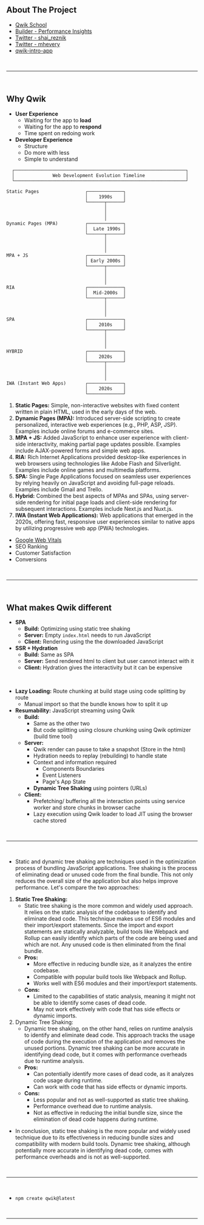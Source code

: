 ## About The Project

- [Qwik School](https://qwikschool.com/)
- [Builder - Performance Insights](https://www.builder.io/c/performance-insights)
- [Twitter - shai_reznik](https://twitter.com/shai_reznik)
- [Twitter - mhevery](https://twitter.com/mhevery)
- [qwik-intro-app](https://github.com/hirezio/qwik-intro-app)

&nbsp;

---

&nbsp;

## Why Qwik

- **User Experience**
  - Waiting for the app to **load**
  - Waiting for the app to **respond**
  - Time spent on redoing work
- **Developer Experience**
  - Structure
  - Do more with less
  - Simple to understand

```
  ┌───────────────────────────────────────────────────────────────┐
  │              Web Development Evolution Timeline               │
  └───────────────────────────────────────────────────────────────┘

Static Pages                 ┌─────────────┐
                             │    1990s    │
                             └──────┬──────┘
                                    │
                                    │
                                    │
Dynamic Pages (MPA)          ┌─────────────┐
                             │  Late 1990s │
                             └──────┬──────┘
                                    │
                                    │
                                    │
MPA + JS                     ┌─────────────┐
                             │ Early 2000s │
                             └──────┬──────┘
                                    │
                                    │
                                    │
RIA                          ┌─────────────┐
                             │  Mid-2000s  │
                             └──────┬──────┘
                                    │
                                    │
                                    │
SPA                          ┌─────────────┐
                             │    2010s    │
                             └──────┬──────┘
                                    │
                                    │
                                    │
HYBRID                       ┌─────────────┐
                             │    2020s    │
                             └──────┬──────┘
                                    │
                                    │
                                    │
IWA (Instant Web Apps)       ┌─────────────┐
                             │    2020s    │
                             └─────────────┘
```

1. **Static Pages:** Simple, non-interactive websites with fixed content written in plain HTML, used in the early days of the web.
2. **Dynamic Pages (MPA):** Introduced server-side scripting to create personalized, interactive web experiences (e.g., PHP, ASP, JSP). Examples include online forums and e-commerce sites.
3. **MPA + JS:** Added JavaScript to enhance user experience with client-side interactivity, making partial page updates possible. Examples include AJAX-powered forms and simple web apps.
4. **RIA:** Rich Internet Applications provided desktop-like experiences in web browsers using technologies like Adobe Flash and Silverlight. Examples include online games and multimedia platforms.
5. **SPA:** Single Page Applications focused on seamless user experiences by relying heavily on JavaScript and avoiding full-page reloads. Examples include Gmail and Trello.
6. **Hybrid:** Combined the best aspects of MPAs and SPAs, using server-side rendering for initial page loads and client-side rendering for subsequent interactions. Examples include Next.js and Nuxt.js.
7. **IWA (Instant Web Applications):** Web applications that emerged in the 2020s, offering fast, responsive user experiences similar to native apps by utilizing progressive web app (PWA) technologies.

- [Google Web Vitals](https://web.dev/vitals/)
- SEO Ranking
- Customer Satisfaction
- Conversions

&nbsp;

---

&nbsp;

## What makes Qwik different

- **SPA**
  - **Build:** Optimizing using static tree shaking
  - **Server:** Empty `index.html` needs to run JavaScript
  - **Client:** Rendering using the the downloaded JavaScript
- **SSR + Hydration**
  - **Build:** Same as SPA
  - **Server:** Send rendered html to client but user cannot interact with it
  - **Client:** Hydration gives the interactivity but it can be expensive

&nbsp;

- **Lazy Loading:** Route chunking at build stage using code splitting by route
  - Manual import so that the bundle knows how to split it up
- **Resumability:** JavaScript streaming using Qwik
  - **Build:**
    - Same as the other two
    - But code splitting using closure chunking using Qwik optimizer (build time tool)
  - **Server:**
    - Qwik render can pause to take a snapshot (Store in the html)
    - Hydration needs to replay (rebuilding) to handle state
    - Context and information required
      - Components Boundaries
      - Event Listeners
      - Page's App State
    - **Dynamic Tree Shaking** using pointers (URLs)
  - **Client:**
    - Prefetching/ buffering all the interaction points using service worker and store chunks in browser cache
    - Lazy execution using Qwik loader to load JIT using the browser cache stored

&nbsp;

---

&nbsp;

- Static and dynamic tree shaking are techniques used in the optimization process of bundling JavaScript applications. Tree shaking is the process of eliminating dead or unused code from the final bundle. This not only reduces the overall size of the application but also helps improve performance. Let's compare the two approaches:

1. **Static Tree Shaking:**
   - Static tree shaking is the more common and widely used approach. It relies on the static analysis of the codebase to identify and eliminate dead code. This technique makes use of ES6 modules and their import/export statements. Since the import and export statements are statically analyzable, build tools like Webpack and Rollup can easily identify which parts of the code are being used and which are not. Any unused code is then eliminated from the final bundle.
   - **Pros:**
     - More effective in reducing bundle size, as it analyzes the entire codebase.
     - Compatible with popular build tools like Webpack and Rollup.
     - Works well with ES6 modules and their import/export statements.
   - **Cons:**
     - Limited to the capabilities of static analysis, meaning it might not be able to identify some cases of dead code.
     - May not work effectively with code that has side effects or dynamic imports.
2. Dynamic Tree Shaking:
   - Dynamic tree shaking, on the other hand, relies on runtime analysis to identify and eliminate dead code. This approach tracks the usage of code during the execution of the application and removes the unused portions. Dynamic tree shaking can be more accurate in identifying dead code, but it comes with performance overheads due to runtime analysis.
   - **Pros:**
     - Can potentially identify more cases of dead code, as it analyzes code usage during runtime.
     - Can work with code that has side effects or dynamic imports.
   - **Cons:**
     - Less popular and not as well-supported as static tree shaking.
     - Performance overhead due to runtime analysis.
     - Not as effective in reducing the initial bundle size, since the elimination of dead code happens during runtime.

- In conclusion, static tree shaking is the more popular and widely used technique due to its effectiveness in reducing bundle sizes and compatibility with modern build tools. Dynamic tree shaking, although potentially more accurate in identifying dead code, comes with performance overheads and is not as well-supported.

&nbsp;

---

&nbsp;

- `npm create qwik@latest`

&nbsp;

---

&nbsp;
